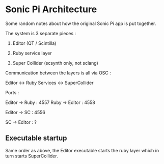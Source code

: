 # Sonic Pi Architecture

Some random notes about how the original Sonic Pi app is put together.

The system is 3 separate pieces :

1. Editor (QT / Scintilla)

2. Ruby service layer

3. Super Collider (scsynth only, not sclang)

Communication between the layers is all via OSC :

Editor <-> Ruby Services <-> SuperCollider

Ports :

Editor -> Ruby : 4557
Ruby -> Editor : 4558

Editor -> SC : 4556

SC -> Editor : ?


## Executable startup

Same order as above, the Editor executable starts the ruby layer which in turn starts SuperCollider.

